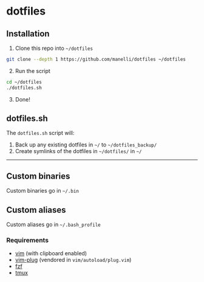 dotfiles
========


## Installation
1) Clone this repo into `~/dotfiles`
``` bash
git clone --depth 1 https://github.com/manelli/dotfiles ~/dotfiles
```

2) Run the script
``` bash
cd ~/dotfiles
./dotfiles.sh
```

3) Done!


## dotfiles.sh
The `dotfiles.sh` script will:

1. Back up any existing dotfiles in `~/` to `~/dotfiles_backup/`
2. Create symlinks of the dotfiles in `~/dotfiles/` in `~/`

---

## Custom binaries
Custom binaries go in `~/.bin`

## Custom aliases
Custom aliases go in `~/.bash_profile`

### Requirements
- [vim](https://github.com/vim/vim) (with clipboard enabled)
- [vim-plug](https://github.com/junegunn/vim-plug) (vendored in `vim/autoload/plug.vim`)
- [fzf](https://github.com/junegunn/fzf)
- [tmux](https://github.com/tmux/tmux)

